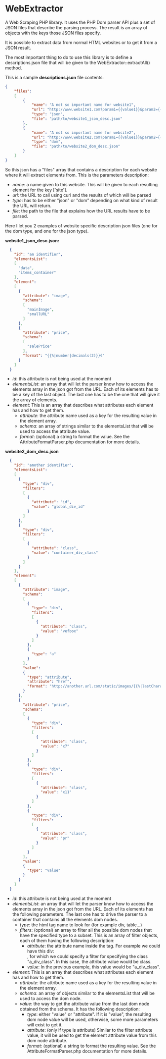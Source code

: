 # WebExtractor
A Web Scraping PHP library. It uses the PHP Dom parser API plus a set of JSON files that describe the parsing process. The result is an array of objects with the keys those JSON files specify.

It is possible to extract data from normal HTML websites or to get it from a JSON result.

The most important thing to do to use this library is to define a descriptions.json file that will be given to the WebExtractor::extractAll() method.

This is a sample **descriptions.json** file contents:
```json
{
	"files":
	[
		{
			"name": "A not so important name for website1",
			"url": "http://www.website1.com?param1={{value1}}&param2={{value2}}",
			"type": "json",
			"file": "path/to/website1_json_desc.json"
		},
		{
			"name": "A not so important name for website2",
			"url": "http://www.website2.com?param1={{value1}}&param2={{value2}}",
			"type": "dom",
			"file": "path/to/website2_dom_desc.json"
		}
	]
}
```

So this json has a "files" array that contains a description for each website where it will extract elements from.
This is the parameters description:
  - *name*: a name given to this website. This will be given to each resulting element for the key ['site'].
  - *url*: the URL to call using curl and the results of which will be parsed
  - *type*: has to be either "json" or "dom" depending on what kind of result the URL will return.
  - *file*: the path to the file that explains how the URL results have to be parsed.


Here I let you 2 examples of website specific description json files (one for the dom type, and one for the json type).


**website1_json_desc.json:**
```json
  {
    "id": "an identifier",
    "elementsList":
    [
      "data",
      "items_container"
    ],
    "element":
    [
      {
        "attribute": "image",
        "schema":
        [
          "mainImage",
          "smallURL"
        ]
      },
      {
        "attribute": "price",
        "schema":
        [
          "salePrice"
        ],
        "format": "{{%|number|decimals(2)}}€"
      }
    ]
  }
```

  - *id*: this attribute is not being used at the moment
  - *elementsList*: an array that will let the parser know how to access the elements array in the json got from the URL. Each of its elements has to be a key of the last object. The last one has to be the one that will give it the array of elements.
  - *element*: This is an array that describes what attributes each element has and how to get them.
      - *attribute*: the attribute name used as a key for the resulting value in the element array.
      - *schema*: an array of strings similar to the elementsList that will be used to access the attribute value.
      - *format*: (optional) a string to format the value. See the AttributeFormatParser.php documentation for more details.


**website2_dom_desc.json**
```json
  {
    "id": "another identifier",
    "elementsList":
    [
      {
        "type": "div",
        "filters":
        [
          {
            "attribute": "id",
            "value": "global_div_id"
          }
        ]
      },
      {
        "type": "div",
        "filters":
        [
          {
            "attribute": "class",
            "value": "container_div_class"
          }
        ]
      }
    ],
    "element":
    [
      {
        "attribute": "image",
        "schema":
        [
          {
            "type": "div",
            "filters":
            [
              {
                "attribute": "class",
                "value": "vefbox"
              }
            ]
          },
          {
            "type": "a"
          }
        ],
        "value":
        {
          "type": "attribute",
          "attribute": "href",
          "format": "http://another.url.com/static/images/{{%|lastCharacters(9)}}.jpg"
        }
      },
      {
        "attribute": "price",
        "schema":
        [
          {
            "type": "div",
            "filters":
            [
              {
                "attribute": "class",
                "value": "x7"
              }
            ]
          },
          {
            "type": "div",
            "filters":
            [
              {
                "attribute": "class",
                "value": "x11"
              }
            ]
          },
          {
            "type": "div",
            "filters":
            [
              {
                "attribute": "class",
                "value": "pr"
              }
            ]
          }
        ],
        "value":
        {
          "type": "value"
        }
      }
    ]
  }
```

  - *id*: this attribute is not being used at the moment
  - *elementsList*: an array that will let the parser know how to access the elements array in the json got from the URL. Each of its elements has the following parameters. The last one has to drive the parser to a container that contains all the elements dom nodes.
      - *type*: the html tag name to look for (for example div, table...)
      - *filters*: (optional) an array to filter all the possible dom nodes that have the specified type to a subset. This is an array of filter objects, each of them having the following description:
          - *attribute*: the attribute name inside the tag. For example we could have this div: <div class="a_div_class"></div>, for which we could specify a filter for specifying the class "a_div_class". In this case, the attribute value would be class.
          - *value*: In the previous example, this value would be "a_div_class".
  - *element*: This is an array that describes what attributes each element has and how to get them.
      - *attribute*: the attribute name used as a key for the resulting value in the element array.
      - *schema*: an array of objects similar to the elementsList that will be used to access the dom node.
      - *value*: the way to get the attribute value from the last dom node obtained from the schema. It has the following description:
          - *type*: either "value" or "attribute". If it is "value", the resulting dom node value will be used, otherwise, some more parameters will exist to get it.
          - *attribute*: (only if type is attribute) Similar to the filter attribute value, it will be used to get the element attribute value from this dom node attribute.
          - *format*: (optional) a string to format the resulting value. See the AttributeFormatParser.php documentation for more details.
